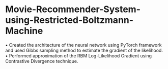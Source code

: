 # Movie-Recommender-System-using-Restricted-Boltzmann-Machine
•	Created the architecture of the neural network using PyTorch framework and used Gibbs sampling method to estimate the gradient of the likelihood.
•	Performed approximation of the RBM Log-Likelihood Gradient using Contrastive Divergence technique.
